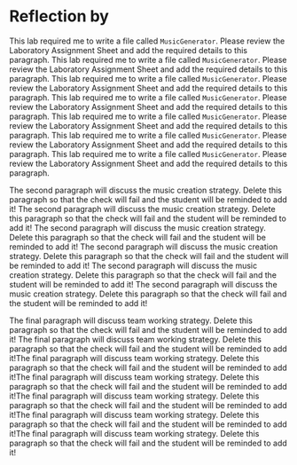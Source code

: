 # Reflection by

This lab required me to write a file called `MusicGenerator`. Please review the
Laboratory Assignment Sheet and add the required details to this paragraph.
This lab required me to write a file called `MusicGenerator`. Please review the
Laboratory Assignment Sheet and add the required details to this paragraph.
This lab required me to write a file called `MusicGenerator`. Please review the
Laboratory Assignment Sheet and add the required details to this paragraph.
This lab required me to write a file called `MusicGenerator`. Please review the
Laboratory Assignment Sheet and add the required details to this paragraph.
This lab required me to write a file called `MusicGenerator`. Please review the
Laboratory Assignment Sheet and add the required details to this paragraph.
This lab required me to write a file called `MusicGenerator`. Please review the
Laboratory Assignment Sheet and add the required details to this paragraph.
This lab required me to write a file called `MusicGenerator`. Please review the
Laboratory Assignment Sheet and add the required details to this paragraph.

The second paragraph will discuss the music creation strategy. Delete this
paragraph so that the check will fail and the student will be reminded to add
it! The second paragraph will discuss the music creation strategy. Delete this
paragraph so that the check will fail and the student will be reminded to add
it! The second paragraph will discuss the music creation strategy. Delete this
paragraph so that the check will fail and the student will be reminded to add
it! The second paragraph will discuss the music creation strategy. Delete this
paragraph so that the check will fail and the student will be reminded to add
it! The second paragraph will discuss the music creation strategy. Delete this
paragraph so that the check will fail and the student will be reminded to add
it! The second paragraph will discuss the music creation strategy. Delete this
paragraph so that the check will fail and the student will be reminded to add
it!

The final paragraph will discuss team working strategy. Delete this
paragraph so that the check will fail and the student will be reminded to add
it! The final paragraph will discuss team working strategy. Delete this
paragraph so that the check will fail and the student will be reminded to add
it!The final paragraph will discuss team working strategy. Delete this
paragraph so that the check will fail and the student will be reminded to add
it!The final paragraph will discuss team working strategy. Delete this
paragraph so that the check will fail and the student will be reminded to add
it!The final paragraph will discuss team working strategy. Delete this
paragraph so that the check will fail and the student will be reminded to add
it!The final paragraph will discuss team working strategy. Delete this
paragraph so that the check will fail and the student will be reminded to add
it!The final paragraph will discuss team working strategy. Delete this
paragraph so that the check will fail and the student will be reminded to add
it!
